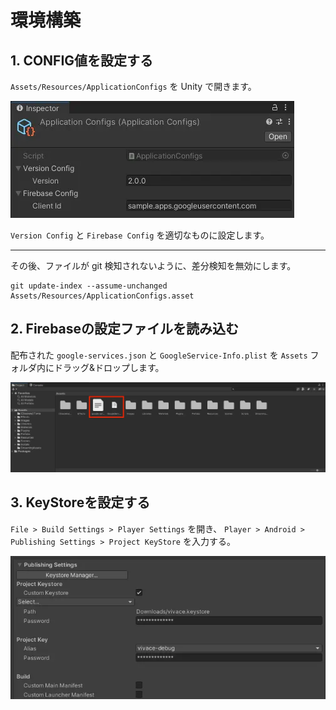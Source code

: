 # 環境構築

## 1. CONFIG値を設定する
`Assets/Resources/ApplicationConfigs` を Unity で開きます。

![ApplicationConfigs](ENVIRONMENT_1.webp)

`Version Config` と `Firebase Config` を適切なものに設定します。

---

その後、ファイルが git 検知されないように、差分検知を無効にします。
```shell
git update-index --assume-unchanged Assets/Resources/ApplicationConfigs.asset
```

## 2. Firebaseの設定ファイルを読み込む
配布された `google-services.json` と `GoogleService-Info.plist` を
`Assets` フォルダ内にドラッグ&ドロップします。

![GoogleService](ENVIRONMENT_2.webp)

## 3. KeyStoreを設定する
`File > Build Settings > Player Settings` を開き、
`Player > Android > Publishing Settings > Project KeyStore` を入力する。

![ProjectKeyStore](ENVIRONMENT_3.webp)
